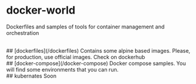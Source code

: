 # docker-world
Dockerfiles and samples of tools for container management and orchestration

<br>
## [dockerfiles](/dockerfiles)
Contains some alpine based images. Please, for production, use official images. 
Check on dockerhub

<br>
## [docker-compose](/docker-compose)
Docker compose samples. You will find some environments that you can run.

<br>
## kubernates
Soon
